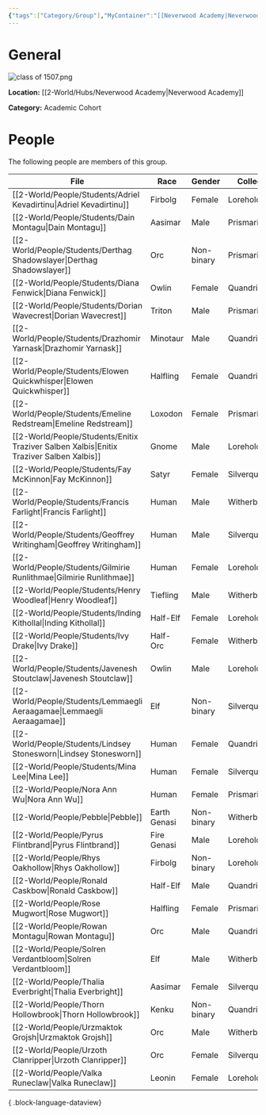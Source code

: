 ```yaml
---
{"tags":["Category/Group"],"MyContainer":"[[Neverwood Academy|Neverwood Academy]]","MyCategory":"Academic Cohort","image":"class of 1507.png","obsidianUIMode":"preview","leader":null,"officers":null,"members":null,"initiates":null,"faction":null,"primary_contact":null,"benefits":[{"standing":1,"reward":"What do they get at level 1?"},{"standing":2,"reward":"What do they get at level 2?"},{"standing":3,"reward":"What do they get at level 3?"}],"dg-publish":true,"dg-path":"World/Groups/Academic Cohorts/Cohort of 1507.md","permalink":"/world/groups/academic-cohorts/cohort-of-1507/","dgPassFrontmatter":true,"updated":"2025-10-03T15:17:42.000+01:00"}
---
```



# General


![class of 1507.png](/img/user/z_Assets/classLogos/class%20of%201507.png)

**Location:** [[2-World/Hubs/Neverwood Academy\|Neverwood Academy]]

**Category:** Academic Cohort 


# People

The following people are members of this group.  


| File                                                                                        | Race         | Gender     | College     |
| ------------------------------------------------------------------------------------------- | ------------ | ---------- | ----------- |
| [[2-World/People/Students/Adriel Kevadirtinu\|Adriel Kevadirtinu]]                       | Firbolg      | Female     | Lorehold    |
| [[2-World/People/Students/Dain Montagu\|Dain Montagu]]                                   | Aasimar      | Male       | Prismari    |
| [[2-World/People/Students/Derthag Shadowslayer\|Derthag Shadowslayer]]                   | Orc          | Non-binary | Prismari    |
| [[2-World/People/Students/Diana Fenwick\|Diana Fenwick]]                                 | Owlin        | Female     | Quandrix    |
| [[2-World/People/Students/Dorian Wavecrest\|Dorian Wavecrest]]                           | Triton       | Male       | Prismari    |
| [[2-World/People/Students/Drazhomir Yarnask\|Drazhomir Yarnask]]                         | Minotaur     | Male       | Quandrix    |
| [[2-World/People/Students/Elowen Quickwhisper\|Elowen Quickwhisper]]                     | Halfling     | Female     | Quandrix    |
| [[2-World/People/Students/Emeline Redstream\|Emeline Redstream]]                         | Loxodon      | Female     | Prismari    |
| [[2-World/People/Students/Enitix Traziver Salben Xalbis\|Enitix Traziver Salben Xalbis]] | Gnome        | Male       | Lorehold    |
| [[2-World/People/Students/Fay McKinnon\|Fay McKinnon]]                                   | Satyr        | Female     | Silverquill |
| [[2-World/People/Students/Francis Farlight\|Francis Farlight]]                           | Human        | Male       | Witherbloom |
| [[2-World/People/Students/Geoffrey Writingham\|Geoffrey Writingham]]                     | Human        | Male       | Silverquill |
| [[2-World/People/Students/Gilmirie Runlithmae\|Gilmirie Runlithmae]]                     | Human        | Female     | Lorehold    |
| [[2-World/People/Students/Henry Woodleaf\|Henry Woodleaf]]                               | Tiefling     | Male       | Witherbloom |
| [[2-World/People/Students/Inding Kithollal\|Inding Kithollal]]                           | Half-Elf     | Female     | Lorehold    |
| [[2-World/People/Students/Ivy Drake\|Ivy Drake]]                                         | Half-Orc     | Female     | Witherbloom |
| [[2-World/People/Students/Javenesh Stoutclaw\|Javenesh Stoutclaw]]                       | Owlin        | Male       | Lorehold    |
| [[2-World/People/Students/Lemmaegli Aeraagamae\|Lemmaegli Aeraagamae]]                   | Elf          | Non-binary | Silverquill |
| [[2-World/People/Students/Lindsey Stonesworn\|Lindsey Stonesworn]]                       | Human        | Female     | Quandrix    |
| [[2-World/People/Students/Mina Lee\|Mina Lee]]                                           | Human        | Female     | Silverquill |
| [[2-World/People/Nora Ann Wu\|Nora Ann Wu]]                                              | Human        | Female     | Prismari    |
| [[2-World/People/Pebble\|Pebble]]                                                        | Earth Genasi | Non-binary | Witherbloom |
| [[2-World/People/Pyrus Flintbrand\|Pyrus Flintbrand]]                                    | Fire Genasi  | Male       | Lorehold    |
| [[2-World/People/Rhys Oakhollow\|Rhys Oakhollow]]                                        | Firbolg      | Non-binary | Lorehold    |
| [[2-World/People/Ronald Caskbow\|Ronald Caskbow]]                                        | Half-Elf     | Male       | Quandrix    |
| [[2-World/People/Rose Mugwort\|Rose Mugwort]]                                            | Halfling     | Female     | Prismari    |
| [[2-World/People/Rowan Montagu\|Rowan Montagu]]                                          | Orc          | Male       | Quandrix    |
| [[2-World/People/Solren Verdantbloom\|Solren Verdantbloom]]                              | Elf          | Male       | Witherbloom |
| [[2-World/People/Thalia Everbright\|Thalia Everbright]]                                  | Aasimar      | Female     | Silverquill |
| [[2-World/People/Thorn Hollowbrook\|Thorn Hollowbrook]]                                  | Kenku        | Non-binary | Quandrix    |
| [[2-World/People/Urzmaktok Grojsh\|Urzmaktok Grojsh]]                                    | Orc          | Male       | Witherbloom |
| [[2-World/People/Urzoth Clanripper\|Urzoth Clanripper]]                                  | Orc          | Female     | Silverquill |
| [[2-World/People/Valka Runeclaw\|Valka Runeclaw]]                                        | Leonin       | Female     | Lorehold    |

{ .block-language-dataview}

